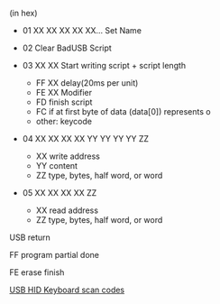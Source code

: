 (in hex)

- 01 XX XX XX XX XX… Set Name
- 02 Clear BadUSB Script
- 03 XX XX Start writing script + script length

  - FF XX delay(20ms per unit)
  - FE XX Modifier
  - FD finish script
  - FC if at first byte of data (data[0]) represents o
  - other: keycode
- 04 XX XX XX XX YY YY YY YY ZZ
  - XX write address
  - YY content
  - ZZ type, bytes, half word, or word

- 05 XX XX XX XX ZZ
  - XX read address
  - ZZ type, bytes, half word, or word


USB return

FF program partial done

FE erase finish

[USB HID Keyboard scan codes](https://gist.github.com/MightyPork/6da26e382a7ad91b5496ee55fdc73db2)
